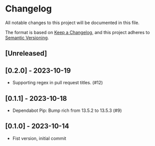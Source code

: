 # Changelog

All notable changes to this project will be documented in this file.

The format is based on [Keep a Changelog](https://keepachangelog.com/en/1.1.0/),
and this project adheres to [Semantic Versioning](https://semver.org/spec/v2.0.0.html).

## [Unreleased]

## [0.2.0] - 2023-10-19
- Supporting regex in pull request titles. (#12)

## [0.1.1] - 2023-10-18
- Dependabot Pip: Bump rich from 13.5.2 to 13.5.3 (#9)
  
## [0.1.0] - 2023-10-14
- Fist version, initial commit
